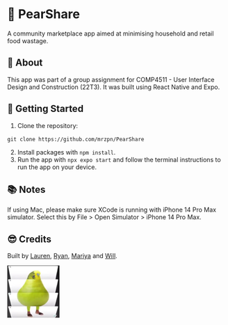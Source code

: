 # 🍐 PearShare
A community marketplace app aimed at minimising household and retail food wastage.

## 📖 About
This app was part of a group assignment for COMP4511 - User Interface Design and Construction (22T3). It was built using React Native and Expo.

## 🔧 Getting Started
1. Clone the repository:
```
git clone https://github.com/mrzpn/PearShare
```

2. Install packages with `npm install`.
3. Run the app with `npx expo start` and follow the terminal instructions to run the app on your device.

## 📚 Notes
If using Mac, please make sure XCode is running with iPhone 14 Pro Max simulator.
Select this by File > Open Simulator > iPhone 14 Pro Max.

## 😎 Credits
Built by [Lauren](https://github.com/lkihuynh), [Ryan](https://github.com/R-Tramsport), [Mariya](https://github.com/mrzpn) and [Will](https://github.com/WilliamLazaris).

<img src="assets/pear.jpg" style="width: 120px; height: 120px;">
